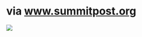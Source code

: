 <!--
id: 527736
link: http://tumblr.atmos.org/post/527736/via-www-summitpost-org
slug: via-www-summitpost-org
date: Mon Apr 02 2007 09:19:07 GMT-0700 (PDT)
publish: 2007-04-02
tags: 
title: via www.summitpost.org
-->


via www.summitpost.org
======================

![](http://25.media.tumblr.com/527736_500.jpg)


